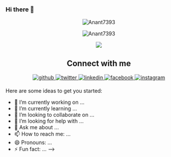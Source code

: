 ### Hi there 👋

<!--
**Anant7393/Anant7393** is a ✨ _special_ ✨ repository because its `README.md` (this file) appears on your GitHub profile.

<h1 align="center">Hi <img src="https://raw.githubusercontent.com/ABSphreak/ABSphreak/master/gifs/Hi.gif" width="30px">, I am Anant Mishra</h1>
<p align="center">A meticulous and passionate person, having the ability to bounce back in any circumstance and come up with optimal solutions that can add value to the final product.I have an immense interest in automating things up and contributing to open source.</p>

<p align="center"> <img src="https://komarev.com/ghpvc/?username=Anant7393" alt="Anant7393" /> </p>
<ul>
  <li>🔭 Web Developer</li>
  <li>🌱 I’m currently working on Javascript ans Reactjs</li>
  <li>👨‍💻 All of my projects are available at <a href="https://github.com/Anant7393" target="_blank">https://github.com/Anant7393</a></li>
  <li>💬 Ask me about React & Open Source</li>
</ul>

<!--
### Tech Stack

<p align="left">
  <img src="https://devicons.github.io/devicon/devicon.git/icons/bootstrap/bootstrap-plain.svg" alt="bootstrap" width="40" height="40"/> 
  <img src="https://devicons.github.io/devicon/devicon.git/icons/c/c-original.svg" alt="c" width="40" height="40"/> 
  <img src="https://devicons.github.io/devicon/devicon.git/icons/cplusplus/cplusplus-original.svg" alt="cplusplus" width="40" height="40"/> 
  <img src="https://devicons.github.io/devicon/devicon.git/icons/css3/css3-original-wordmark.svg" alt="css3" width="40" height="40"/> 
  <img src="https://devicons.github.io/devicon/devicon.git/icons/html5/html5-original-wordmark.svg" alt="html5" width="40" height="40"/> 
  <img src="https://devicons.github.io/devicon/devicon.git/icons/javascript/javascript-original.svg" alt="javascript" width="40" height="40"/> 
  <img src="https://raw.githubusercontent.com/prplx/svg-logos/5585531d45d294869c4eaab4d7cf2e9c167710a9/svg/materialize.svg" alt="materialize" width="40" height="40"/> 
  <img src="https://devicons.github.io/devicon/devicon.git/icons/mysql/mysql-original-wordmark.svg" alt="mysql" width="40" height="40"/>   
  <img src="https://devicons.github.io/devicon/devicon.git/icons/react/react-original-wordmark.svg" alt="react" width="40" height="40"/>
</p> -->


<p align="center">
  <img src="https://github-readme-stats.vercel.app/api/top-langs/?username=Anant7393&layout=compact&hide=php,c,html,roff&langs_count=10" alt="Anant7393" />
</p>
<p align="center">
  <img align="center" src="https://github-readme-stats.vercel.app/api?username=Anant7393&show_icons=true" alt="Anant7393" />
</p>
<p align="center">
  <img src="https://github-readme-streak-stats.herokuapp.com/?user=Anant7393&layout=compact" />
</p>

<h2 align="center">Connect with me</h2>
<div align="center">  
  <a href="https://github.com/Anant7393" target="_blank">
    <img src=https://img.shields.io/badge/github-%2324292e.svg?&style=for-the-badge&logo=github&logoColor=white alt=github style="margin-bottom: 5px;" />
  </a>
  <a href="https://twitter.com/ShrutiA11593016" target="_blank">
    <img src=https://img.shields.io/badge/twitter-%2300acee.svg?&style=for-the-badge&logo=twitter&logoColor=white alt=twitter style="margin-bottom: 5px;" />
  </a>
  <a href="https://www.linkedin.com/in/shruti-agarwal-650a17196/" target="_blank">
    <img src=https://img.shields.io/badge/linkedin-%231E77B5.svg?&style=for-the-badge&logo=linkedin&logoColor=white alt=linkedin style="margin-bottom: 5px;" />
  </a>
  <a href="https://www.facebook.com/profile.php?id=100039647764751" target="_blank">
    <img src=https://img.shields.io/badge/facebook-%232E87FB.svg?&style=for-the-badge&logo=facebook&logoColor=white alt=facebook style="margin-bottom: 5px;" />
  </a>
  <a href="https://instagram.com/shruti_agarwal_30" target="_blank">
    <img src=https://img.shields.io/badge/instagram-%23000000.svg?&style=for-the-badge&logo=instagram&logoColor=white alt=instagram style="margin-bottom: 5px;" />
  </a>
</div>  
  
Here are some ideas to get you started:

- 🔭 I’m currently working on ...
- 🌱 I’m currently learning ...
- 👯 I’m looking to collaborate on ...
- 🤔 I’m looking for help with ...
- 💬 Ask me about ...
- 📫 How to reach me: ...
- 😄 Pronouns: ...
- ⚡ Fun fact: ...
-->

